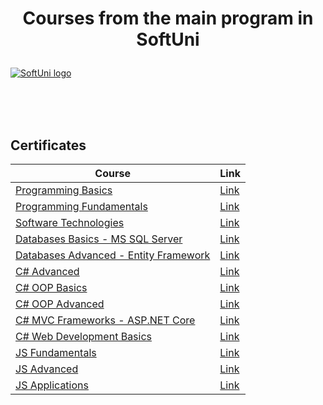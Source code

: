 # <p align="center"> Courses from the main program in SoftUni <p>

<a href="https://softuni.bg/trainings/courses" rel="Courses">  ![SoftUni logo][logo] <a/>

[logo]: http://innovationstarterbox.bg/wp-content/uploads/2016/05/Softuni_logo_trasparent.png "Logo Title Text 2"

<br/>
<br/>
<br/>

<h2> Certificates </h2>

|**Course**|**Link**|
|---|---|
|<a href="https://softuni.bg/trainings/1560/programming-basics-bulgaria-january-2017" > Programming Basics </a>   | <a href="https://softuni.bg/certificates/details/17968/ff9d608e"> Link</a> |
|<a href="https://softuni.bg/trainings/1619/programming-fundamentals-may-2017"> Programming Fundamentals </a>| <a href="https://softuni.bg/certificates/details/21200/06296ccf"> Link</a> |
|<a href="https://softuni.bg/trainings/1621/software-technologies-july-2017"> Software Technologies </a>| <a href="https://softuni.bg/certificates/details/22762/5aedc23b"> Link</a> |
|<a href="https://softuni.bg/trainings/1747/databases-basics-mssql-server-september-2017"> Databases Basics - MS SQL Server </a>| <a href="https://softuni.bg/certificates/details/23834/67a6528b"> Link</a> |
|<a href="https://softuni.bg/trainings/1741/databases-advanced-entity-framework-october-2017"> Databases Advanced - Entity Framework  </a>| <a href="https://softuni.bg/certificates/details/49664/fd61d0e4"> Link</a> |
|<a href="https://softuni.bg/trainings/1841/csharp-advanced-january-2018"> C# Advanced  </a>| <a href="https://softuni.bg/certificates/details/51439/0fd379fb"> Link</a> |
|<a href="javascript:;"> C# OOP Basics  </a>| <a href="https://softuni.bg/certificates/details/52550/97f854ee"> Link</a> |
|<a href="javascript:;"> C# OOP Advanced  </a>| <a href="https://softuni.bg/certificates/details/53353/f1a61df3"> Link</a> |
|<a href="https://softuni.bg/trainings/2029/c-sharp-mvc-frameworks-aspnet-core-july-2018"> C# MVC Frameworks - ASP.NET Core  </a>| <a href="https://softuni.bg/certificates/details/57504/54cc09d0"> Link</a> |
|<a href="https://softuni.bg/trainings/1973/c-sharp-web-development-basics-may-2018"> C# Web Development Basics  </a>| <a href="https://softuni.bg/certificates/details/57605/d20e3630"> Link</a> |
|<a href="https://softuni.bg/trainings/2080/js-fundamentals-september-2018"> JS Fundamentals  </a>| <a href="https://softuni.bg/certificates/details/58343/c3d59f24"> Link</a> |
|<a href="https://softuni.bg/trainings/2081/js-advanced-october-2018"> JS Advanced  </a>| <a href="https://softuni.bg/certificates/details/59646/27dbbd7f"> Link</a> |
|<a href="https://softuni.bg/trainings/2082/js-applications-november-2018"> JS Applications  </a>| <a href="https://softuni.bg/certificates/details/61586/b923dd31"> Link</a> |
